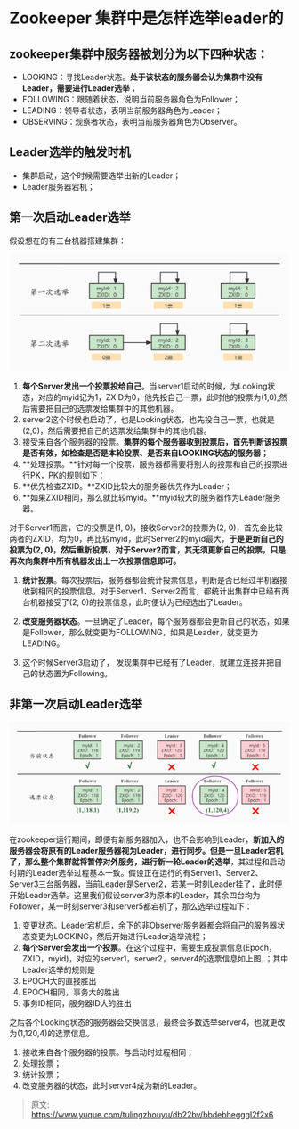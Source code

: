 # Zookeeper 集群中是怎样选举leader的


## zookeeper集群中服务器被划分为以下四种状态：
- LOOKING：寻找Leader状态。**处于该状态的服务器会认为集群中没有Leader，需要进行Leader选举**；
- FOLLOWING：跟随着状态，说明当前服务器角色为Follower；
- LEADING：领导者状态，表明当前服务器角色为Leader；
- OBSERVING：观察者状态，表明当前服务器角色为Observer。


## Leader选举的触发时机

- 集群启动，这个时候需要选举出新的Leader；
- Leader服务器宕机；


## 第一次启动Leader选举
假设想在的有三台机器搭建集群：

![1693810241595-e55a8ad8-b1aa-45a8-9444-077cb201ba85.png](./img/GqJblNIa8sO4xoZP/1693810241595-e55a8ad8-b1aa-45a8-9444-077cb201ba85-486831.png)

1. **每个Server发出一个投票投给自己**。当server1启动的时候，为Looking状态，对应的myid记为1，ZXID为0，他先投自己一票，此时他的投票为(1,0);然后需要把自己的选票发给集群中的其他机器。
2. server2这个时候也启动了，也是Looking状态，也先投自己一票，也就是(2,0)，然后需要把自己的选票发给集群中的其他机器。
3. 接受来自各个服务器的投票。**集群的每个服务器收到投票后，首先判断该投票是否有效，如检查是否是本轮投票、是否来自LOOKING状态的服务器；**
4. **处理投票。**针对每一个投票，服务器都需要将别人的投票和自己的投票进行PK，PK的规则如下：
5. **优先检查ZXID。**ZXID比较大的服务器优先作为Leader；
6. **如果ZXID相同，那么就比较myid。**myid较大的服务器作为Leader服务器。

对于Server1而言，它的投票是(1, 0)，接收Server2的投票为(2, 0)，首先会比较两者的ZXID，均为0，再比较myid，此时Server2的myid最大，**于是更新自己的投票为(2, 0)，然后重新投票，对于Server2而言，其无须更新自己的投票，只是再次向集群中所有机器发出上一次投票信息即可。**

1. **统计投票**。每次投票后，服务器都会统计投票信息，判断是否已经过半机器接收到相同的投票信息，对于Server1、Server2而言，都统计出集群中已经有两台机器接受了(2, 0)的投票信息，此时便认为已经选出了Leader。

2. **改变服务器状态**。一旦确定了Leader，每个服务器都会更新自己的状态，如果是Follower，那么就变更为FOLLOWING，如果是Leader，就变更为LEADING。

3. 这个时候Server3启动了， 发现集群中已经有了Leader，就建立连接并把自己的状态置为Following。


## 非第一次启动Leader选举
![1693810240917-33b74676-8224-4a21-8589-20be50958c8d.webp](./img/GqJblNIa8sO4xoZP/1693810240917-33b74676-8224-4a21-8589-20be50958c8d-031919.webp)

在zookeeper运行期间，即便有新服务器加入，也不会影响到Leader，**新加入的服务器会将原有的Leader服务器视为Leader，进行同步。但是一旦Leader宕机了，那么整个集群就将暂停对外服务，进行新一轮Leader的选举**，其过程和启动时期的Leader选举过程基本一致。假设正在运行的有Server1、Server2、Server3三台服务器，当前Leader是Server2，若某一时刻Leader挂了，此时便开始Leader选举。这里我们假设server3为原本的Leader，其余四台均为Follower，某一时刻server3和server5都宕机了，那么选举过程如下：

1. 变更状态。Leader宕机后，余下的非Observer服务器都会将自己的服务器状态变更为LOOKING，然后开始进行Leader选举流程；
2. **每个Server会发出一个投票**。在这个过程中，需要生成投票信息(Epoch，ZXID，myid)，对应的server1，server2，server4的选票信息如上图，；其中Leader选举的规则是
3. EPOCH大的直接胜出
4. EPOCH相同，事务大的胜出
5. 事务ID相同，服务器ID大的胜出

之后各个Looking状态的服务器会交换信息，最终会多数选举server4，也就更改为(1,120,4)的选票信息。

1. 接收来自各个服务器的投票。与启动时过程相同；
2. 处理投票；
3. 统计投票；
4. 改变服务器的状态，此时server4成为新的Leader。


> 原文: <https://www.yuque.com/tulingzhouyu/db22bv/bbdebhegggl2f2x6>